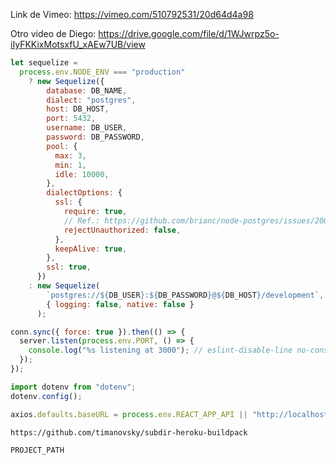 Link de Vimeo: https://vimeo.com/510792531/20d64d4a98

Otro video de Diego: https://drive.google.com/file/d/1WJwrpz5o-iIyFKKixMotsxfU_xAEw7UB/view

``` js 
let sequelize =
  process.env.NODE_ENV === "production"
    ? new Sequelize({
        database: DB_NAME,
        dialect: "postgres",
        host: DB_HOST,
        port: 5432,
        username: DB_USER,
        password: DB_PASSWORD,
        pool: {
          max: 3,
          min: 1,
          idle: 10000,
        },
        dialectOptions: {
          ssl: {
            require: true,
            // Ref.: https://github.com/brianc/node-postgres/issues/2009
            rejectUnauthorized: false,
          },
          keepAlive: true,
        },
        ssl: true,
      })
    : new Sequelize(
        `postgres://${DB_USER}:${DB_PASSWORD}@${DB_HOST}/development`,
        { logging: false, native: false }
      );
```
``` js 
conn.sync({ force: true }).then(() => {
  server.listen(process.env.PORT, () => {
    console.log("%s listening at 3000"); // eslint-disable-line no-console
  });
});
```
``` js 
import dotenv from "dotenv";
dotenv.config();

axios.defaults.baseURL = process.env.REACT_APP_API || "http://localhost:3001";
```

`https://github.com/timanovsky/subdir-heroku-buildpack`

`PROJECT_PATH`
